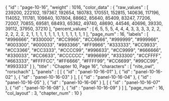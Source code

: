 {
  "id" : "page-10-16",
  "weight" : 1016,
  "color_data" : {
    "raw_values" : [
      239200,
      222102,
      197367,
      192654,
      180783,
      170551,
      152815,
      140636,
      117196,
      114052,
      111781,
      109840,
      107804,
      88662,
      85640,
      85409,
      83247,
      77206,
      72007,
      70855,
      69581,
      68493,
      65362,
      49740,
      48690,
      44546,
      40696,
      39330,
      39112,
      37950,
      37210
    ],
    "percent_values" : [
      6,
      5,
      5,
      5,
      4,
      4,
      4,
      3,
      3,
      3,
      3,
      2,
      2,
      2,
      2,
      2,
      2,
      2,
      1,
      1,
      1,
      1,
      1,
      1,
      1,
      1,
      1,
      1,
      1,
      1,
      1
    ],
    "page_num" : 16,
    "labels" : [
      "#996666",
      "#330000",
      "#CC9966",
      "#CC6666",
      "#999999",
      "#999966",
      "#003300",
      "#000033",
      "#993366",
      "#FF9966",
      "#333333",
      "#CC9933",
      "#CC3366",
      "#CC3333",
      "#CCCC99",
      "#996633",
      "#CC9999",
      "#666666",
      "#330033",
      "#CC6633",
      "#CCCCCC",
      "#996699",
      "#333300",
      "#CCFFFF",
      "#663333",
      "#FFFFCC",
      "#FF6666",
      "#FFFF99",
      "#CC6699",
      "#99CC99",
      "#993333"
    ]
  },
  "title" : "Chapter 10, Page 16",
  "characters" : [
    "nite_owl",
    "rorschach"
  ],
  "panels" : [
    [
      {
        "id" : "panel-10-16-01"
      },
      {
        "id" : "panel-10-16-02"
      },
      {
        "id" : "panel-10-16-03"
      }
    ],
    [
      {
        "id" : "panel-10-16-04"
      },
      {
        "id" : "panel-10-16-05"
      },
      {
        "id" : "panel-10-16-06"
      }
    ],
    [
      {
        "id" : "panel-10-16-07"
      },
      {
        "id" : "panel-10-16-08"
      },
      {
        "id" : "panel-10-16-09"
      }
    ]
  ],
  "page_num" : 16,
  "col_layout" : 3,
  "chapter_num" : 10
}
